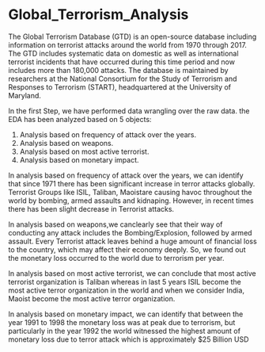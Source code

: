 # Global_Terrorism_Analysis
The Global Terrorism Database (GTD) is an open-source database including information on terrorist attacks around the world from 1970 through 2017. The GTD includes systematic data on domestic as well as international terrorist incidents that have occurred during this time period and now includes more than 180,000 attacks. The database is maintained by researchers at the National Consortium for the Study of Terrorism and Responses to Terrorism (START), headquartered at the University of Maryland.

In the first Step, we have performed data wrangling over the raw data. the EDA has been analyzed based on 5 objects:
1.	Analysis based on frequency of attack over the years.
2.	Analysis based on weapons.
3.	Analysis based on most active terrorist.
4.	Analysis based on monetary impact.

In analysis based on frequency of attack over the years, we can identify that since 1971 there has been significant increase in terror attacks globally. Terrorist Groups like ISIL, Taliban, Maoistare causing havoc throughout the world by bombing, armed assaults and kidnaping. However, in recent times there has been slight decrease in Terrorist attacks.

In analysis based on weapons,we canclearly see that their way of conducting any attack includes the Bombing/Explosion, followed by armed assault. Every Terrorist attack leaves behind a huge amount of financial loss to the country, which may affect their economy deeply. So, we found out the monetary loss occurred to the world due to terrorism per year.

In analysis based on most active terrorist, we can conclude that most active terrorist organization is Taliban whereas in last 5 years ISIL become the most active terror organization in the world and when we consider India, Maoist become the most active terror organization.

In analysis based on monetary impact, we can identify that between the year 1991 to 1998 the monetary loss was at peak due to terrorism, but particularly in the year 1992 the world witnessed the highest amount of monetary loss due to terror attack which is approximately $25 Billion USD

